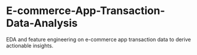 # E-commerce-App-Transaction-Data-Analysis
EDA and feature engineering on e-commerce app transaction data to derive actionable insights.
